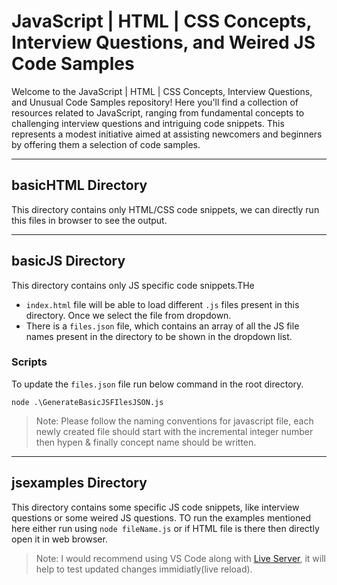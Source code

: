 # JavaScript | HTML | CSS Concepts, Interview Questions, and Weired JS Code Samples

Welcome to the JavaScript | HTML | CSS Concepts, Interview Questions, and Unusual Code Samples repository! Here you'll find a collection of resources related to JavaScript, ranging from fundamental concepts to challenging interview questions and intriguing code snippets. This represents a modest initiative aimed at assisting newcomers and beginners by offering them a selection of code samples.

---

## basicHTML Directory

This directory contains only HTML/CSS code snippets, we can directly run this files in browser to see the output.

---

## basicJS Directory

This directory contains only JS specific code snippets.THe

- `index.html` file will be able to load different `.js` files present in this directory. Once we select the file from dropdown.
- There is a `files.json` file, which contains an array of all the JS file names present in the directory to be shown in the dropdown list.

### Scripts

To update the `files.json` file run below command in the root directory.

```
node .\GenerateBasicJSFIlesJSON.js
```

> Note: Please follow the naming conventions for javascript file, each newly created file should start with the incremental integer number then hypen & finally concept name should be written.

---

## jsexamples Directory

This directory contains some specific JS code snippets, like interview questions or some weired JS questions. TO run the examples mentioned here either run using `node fileName.js` or if HTML file is there then directly open it in web browser.

> Note:
> I would recommend using VS Code along with [Live Server](https://github.com/ritwickdey/vscode-live-server-plus-plus), it will help to test updated changes immidiatly(live reload).

